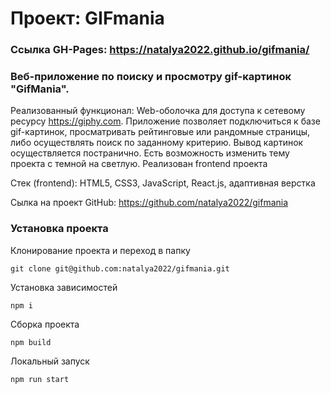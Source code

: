 # Проект: GIFmania

### Ссылка GH-Pages: https://natalya2022.github.io/gifmania/

### Веб-приложение по поиску и просмотру gif-картинок "GifMania".
Реализованный функционал:
Web-оболочка для доступа к сетевому ресурсу https://giphy.com.
Приложение позволяет подключиться к базе gif-картинок, просматривать рейтинговые или рандомные страницы, либо осуществлять поиск по заданному критерию. Вывод картинок осуществляется постранично. Есть возможность изменить тему проекта с темной на светлую. Реализован frontend проекта

Стек (frontend): HTML5, CSS3, JavaScript, React.js, адаптивная верстка

Сылка на проект GitHub: https://github.com/natalya2022/gifmania

### Установка проекта
Клонирование проекта и переход в папку
```
git clone git@github.com:natalya2022/gifmania.git
```
Установка зависимостей
```
npm i
```
Сборка проекта
```
npm build
```
Локальный запуск
```
npm run start
```


